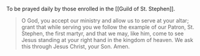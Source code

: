 To be prayed daily by those enrolled in the [[Guild of St. Stephen]].

>O God, you accept our ministry and allow us to serve at your altar; grant that while serving you we follow the example of our Patron, St. Stephen, the first martyr, and that we may, like him, come to see Jesus standing at your right hand in the kingdom of heaven. We ask this through Jesus Christ, your Son. Amen.